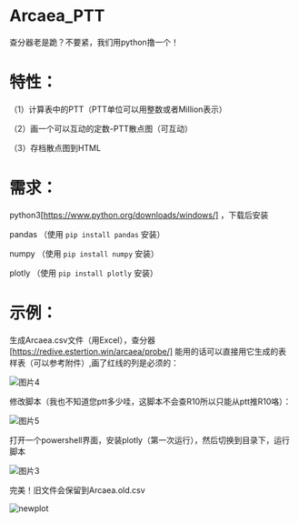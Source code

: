 # Arcaea_PTT
查分器老是跪？不要紧，我们用python撸一个！

# 特性：

（1）计算表中的PTT（PTT单位可以用整数或者Million表示）

（2）画一个可以互动的定数-PTT散点图（可互动）

（3）存档散点图到HTML


# 需求：
python3[https://www.python.org/downloads/windows/] ，下载后安装

pandas （使用 `pip install pandas` 安装）

numpy （使用 `pip install numpy` 安装）

plotly  （使用 `pip install plotly` 安装）

# 示例：
生成Arcaea.csv文件（用Excel），查分器[https://redive.estertion.win/arcaea/probe/] 能用的话可以直接用它生成的表
样表（可以参考附件）,画了红线的列是必须的：


![图片4](https://user-images.githubusercontent.com/20188476/145941453-44dde794-7d8d-4b32-8f38-a0f13ca598fa.png)


修改脚本（我也不知道您ptt多少哇，这脚本不会查R10所以只能从ptt推R10咯）：


![图片5](https://user-images.githubusercontent.com/20188476/145941913-aef68ef4-571f-4952-a2cb-0251d2041d39.png)


打开一个powershell界面，安装plotly（第一次运行），然后切换到目录下，运行脚本


![图片3](https://user-images.githubusercontent.com/20188476/145941012-d9768bfc-45d3-490c-9fbe-8111a7bbd083.jpg)


完美！旧文件会保留到Arcaea.old.csv


![newplot](https://user-images.githubusercontent.com/20188476/145942399-0086bb66-376b-4809-ae4c-e67617d73d99.png)





